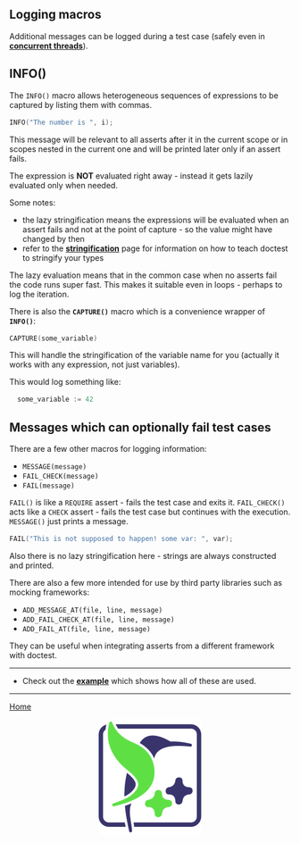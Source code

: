 ## Logging macros

Additional messages can be logged during a test case (safely even in [**concurrent threads**](faq.md#is-doctest-thread-aware)).

## INFO()

The ```INFO()``` macro allows heterogeneous sequences of expressions to be captured by listing them with commas.

```c++
INFO("The number is ", i);
```

This message will be relevant to all asserts after it in the current scope or in scopes nested in the current one and will be printed later only if an assert fails.

The expression is **NOT** evaluated right away - instead it gets lazily evaluated only when needed.

Some notes:

- the lazy stringification means the expressions will be evaluated when an assert fails and not at the point of capture - so the value might have changed by then
- refer to the [**stringification**](stringification.md) page for information on how to teach doctest to stringify your types

The lazy evaluation means that in the common case when no asserts fail the code runs super fast. This makes it suitable even in loops - perhaps to log the iteration. 

There is also the **```CAPTURE()```** macro which is a convenience wrapper of **```INFO()```**:

```c++
CAPTURE(some_variable)
```

This will handle the stringification of the variable name for you (actually it works with any expression, not just variables).

This would log something like:

```c++
  some_variable := 42
```

## Messages which can optionally fail test cases

There are a few other macros for logging information:

- ```MESSAGE(message)```
- ```FAIL_CHECK(message)```
- ```FAIL(message)```

```FAIL()``` is like a ```REQUIRE``` assert - fails the test case and exits it. ```FAIL_CHECK()``` acts like a ```CHECK``` assert - fails the test case but continues with the execution. ```MESSAGE()``` just prints a message.

```c++
FAIL("This is not supposed to happen! some var: ", var);
```

Also there is no lazy stringification here - strings are always constructed and printed.

There are also a few more intended for use by third party libraries such as mocking frameworks:

- ```ADD_MESSAGE_AT(file, line, message)```
- ```ADD_FAIL_CHECK_AT(file, line, message)```
- ```ADD_FAIL_AT(file, line, message)```

They can be useful when integrating asserts from a different framework with doctest.

------

- Check out the [**example**](../../examples/all_features/logging.cpp) which shows how all of these are used.

---

[Home](readme.md#reference)

<p align="center"><img src="../../scripts/data/logo/icon_2.svg"></p>

